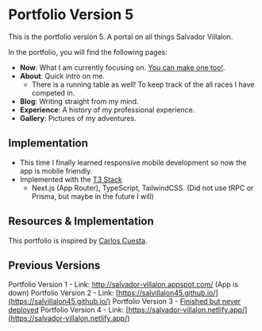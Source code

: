 # Portfolio Version 5

This is the portfolio version 5. A portal on all things Salvador Villalon.

In the portfolio, you will find the following pages:
- **Now**: What I am currently focusing on. [You can make one too!](https://nownownow.com/).
- **About**: Quick intro on me.
    - There is a running table as well! To keep track of the all races I have competed in.
- **Blog**: Writing straight from my mind.
- **Experience**: A history of my professional experience.
- **Gallery**: Pictures of my adventures.

## Implementation
- This time I finally learned responsive mobile development so now the app is mobile friendly.
- Implemented with the [T3 Stack](https://create.t3.gg/)
    - Next.js (App Router), TypeScript, TailwindCSS. (Did not use tRPC or Prisma, but maybe in the future I will)

## Resources & Implementation
This portfolio is inspired by [Carlos Cuesta](https://carloscuesta.me/).

## Previous Versions
Portfolio Version 1 - Link: http://salvador-villalon.appspot.com/ (App is down)
Portfolio Version 2 - Link: [https://salvillalon45.github.io/](https://salvillalon45.github.io/)
Portfolio Version 3 - [Finished but never deployed](https://github.com/salvillalon45/portfolio-version-3)
Portfolio Version 4 - Link: [https://salvador-villalon.netlify.app/](https://salvador-villalon.netlify.app/)
